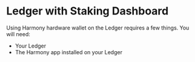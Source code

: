 # Ledger with Staking Dashboard

Using Harmony hardware wallet on the Ledger requires a few things. You will need:

* Your Ledger
* The Harmony app installed on your Ledger

